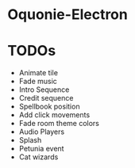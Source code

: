 # Oquonie-Electron

# TODOs

- Animate tile
- Fade music
- Intro Sequence
- Credit sequence
- Spellbook position
- Add click movements
- Fade room theme colors
- Audio Players
- Splash
- Petunia event
- Cat wizards